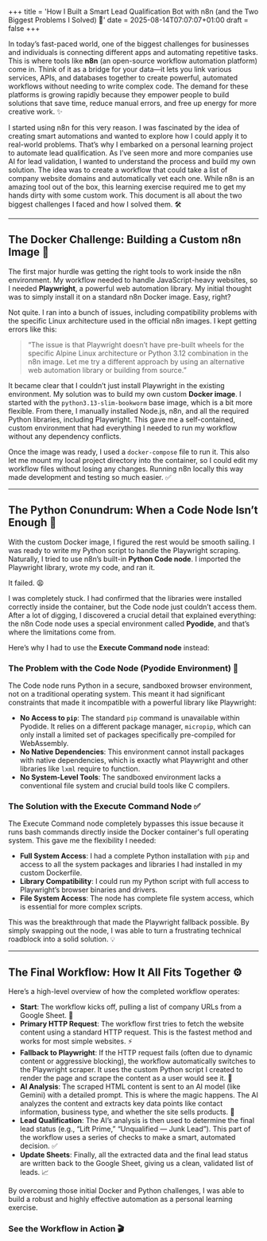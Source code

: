 +++
title = 'How I Built a Smart Lead Qualification Bot with n8n (and the Two Biggest Problems I Solved) 🤖'
date = 2025-08-14T07:07:07+01:00
draft = false
+++

In today’s fast-paced world, one of the biggest challenges for businesses and individuals is connecting different apps and automating repetitive tasks. This is where tools like **n8n** (an open-source workflow automation platform) come in. Think of it as a bridge for your data—it lets you link various services, APIs, and databases together to create powerful, automated workflows without needing to write complex code. The demand for these platforms is growing rapidly because they empower people to build solutions that save time, reduce manual errors, and free up energy for more creative work. ✨

I started using n8n for this very reason. I was fascinated by the idea of creating smart automations and wanted to explore how I could apply it to real-world problems. That’s why I embarked on a personal learning project to automate lead qualification. As I’ve seen more and more companies use AI for lead validation, I wanted to understand the process and build my own solution. The idea was to create a workflow that could take a list of company website domains and automatically vet each one. While n8n is an amazing tool out of the box, this learning exercise required me to get my hands dirty with some custom work. This document is all about the two biggest challenges I faced and how I solved them. 🛠️


---
## The Docker Challenge: Building a Custom n8n Image 🐳
The first major hurdle was getting the right tools to work inside the n8n environment. My workflow needed to handle JavaScript-heavy websites, so I needed **Playwright**, a powerful web automation library. My initial thought was to simply install it on a standard n8n Docker image. Easy, right?

Not quite. I ran into a bunch of issues, including compatibility problems with the specific Linux architecture used in the official n8n images. I kept getting errors like this:

> “The issue is that Playwright doesn’t have pre-built wheels for the specific Alpine Linux architecture or Python 3.12 combination in the n8n image. Let me try a different approach by using an alternative web automation library or building from source.”

It became clear that I couldn’t just install Playwright in the existing environment. My solution was to build my own custom **Docker image**. I started with the `python3.13-slim-bookworm` base image, which is a bit more flexible. From there, I manually installed Node.js, n8n, and all the required Python libraries, including Playwright. This gave me a self-contained, custom environment that had everything I needed to run my workflow without any dependency conflicts.

Once the image was ready, I used a `docker-compose` file to run it. This also let me mount my local project directory into the container, so I could edit my workflow files without losing any changes. Running n8n locally this way made development and testing so much easier. ✅

---
## The Python Conundrum: When a Code Node Isn’t Enough 🐍
With the custom Docker image, I figured the rest would be smooth sailing. I was ready to write my Python script to handle the Playwright scraping. Naturally, I tried to use n8n’s built-in **Python Code node**. I imported the Playwright library, wrote my code, and ran it.

It failed. 😩

I was completely stuck. I had confirmed that the libraries were installed correctly inside the container, but the Code node just couldn’t access them. After a lot of digging, I discovered a crucial detail that explained everything: the n8n Code node uses a special environment called **Pyodide**, and that’s where the limitations come from.

Here’s why I had to use the **Execute Command node** instead:

### The Problem with the Code Node (Pyodide Environment) 🚫
The Code node runs Python in a secure, sandboxed browser environment, not on a traditional operating system. This meant it had significant constraints that made it incompatible with a powerful library like Playwright:

* **No Access to `pip`**: The standard `pip` command is unavailable within Pyodide. It relies on a different package manager, `micropip`, which can only install a limited set of packages specifically pre-compiled for WebAssembly.
* **No Native Dependencies**: This environment cannot install packages with native dependencies, which is exactly what Playwright and other libraries like `lxml` require to function.
* **No System-Level Tools**: The sandboxed environment lacks a conventional file system and crucial build tools like C compilers.

### The Solution with the Execute Command Node ✅
The Execute Command node completely bypasses this issue because it runs bash commands directly inside the Docker container's full operating system. This gave me the flexibility I needed:

* **Full System Access**: I had a complete Python installation with `pip` and access to all the system packages and libraries I had installed in my custom Dockerfile.
* **Library Compatibility**: I could run my Python script with full access to Playwright’s browser binaries and drivers.
* **File System Access**: The node has complete file system access, which is essential for more complex scripts.

This was the breakthrough that made the Playwright fallback possible. By simply swapping out the node, I was able to turn a frustrating technical roadblock into a solid solution. 💡

---
## The Final Workflow: How It All Fits Together ⚙️
Here’s a high-level overview of how the completed workflow operates:

* **Start**: The workflow kicks off, pulling a list of company URLs from a Google Sheet. 🚀
* **Primary HTTP Request**: The workflow first tries to fetch the website content using a standard HTTP request. This is the fastest method and works for most simple websites. ⚡
* **Fallback to Playwright**: If the HTTP request fails (often due to dynamic content or aggressive blocking), the workflow automatically switches to the Playwright scraper. It uses the custom Python script I created to render the page and scrape the content as a user would see it. 🔄
* **AI Analysis**: The scraped HTML content is sent to an AI model (like Gemini) with a detailed prompt. This is where the magic happens. The AI analyzes the content and extracts key data points like contact information, business type, and whether the site sells products. 🧠
* **Lead Qualification**: The AI’s analysis is then used to determine the final lead status (e.g., “Lift Prime,” “Unqualified — Junk Lead”). This part of the workflow uses a series of checks to make a smart, automated decision. ✅
* **Update Sheets**: Finally, all the extracted data and the final lead status are written back to the Google Sheet, giving us a clean, validated list of leads. 📈

By overcoming those initial Docker and Python challenges, I was able to build a robust and highly effective automation as a personal learning exercise.

### See the Workflow in Action 🎬
